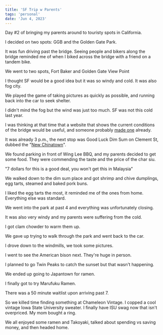 ```yaml
---
title: 'SF Trip w Parents'
tags: 'personal'
date: 'Jun 4, 2023'
---
```


Day #2 of bringing my parents around to touristy spots in California.

I decided on two spots: GGB and the Golden Gate Park.

It was fun driving past the bridge. Seeing people and bikers along the bridge reminded me of when I biked across the bridge with a friend on a tandem bike.

We went to two spots, Fort Baker and Golden Gate View Point

I thought SF would be a good idea but it was so windy and cold. It was also fog city.

We played the game of taking pictures as quickly as possible, and running back into the car to seek shelter.

I didn't mind the fog but the wind was just too much. SF was not this cold last year.

I was thinking at that time that a website that shows the current conditions of the bridge would be useful, and someone probably [made one](https://www.goldengate.org/bridge/visiting-the-bridge/current-weather/) already.

It was already 3 p.m., the next stop was Good Luck Dim Sum on Clement St, dubbed the "[New Chinatown](http://www.coastnews.com/sf/clement/clement.htm)".

We found parking in front of Wing Lee BBQ, and my parents decided to get some food. They were commending the taste and the price of the char siu.

"7 dollars for this is a good deal, you won't get this in Malaysia"

We walked down to the dim sum place and got shrimp and chive dumplings, egg tarts, steamed and baked pork buns.

I liked the egg tarts the most, it reminded me of the ones from home. Everything else was standard.

We went into the park at past 4 and everything was unfortunately closing.

It was also very windy and my parents were suffering from the cold.

I got clam chowder to warm them up.

We gave up trying to walk through the park and went back to the car.

I drove down to the windmills, we took some pictures.

I went to see the American bison next. They're huge in person.

I planned to go Twin Peaks to catch the sunset but that wasn't happening.

We ended up going to Japantown for ramen.

I finally got to try Marufuku Ramen.

There was a 50 minute waitlist upon arriving past 7.

So we killed time finding something at Chameleon Vintage. I copped a cool vintage Iowa State University sweater. I finally have ISU swag now that isn't overpriced. My mom bought a ring.

We all enjoyed some ramen and Takoyaki, talked about spending vs saving money, and then headed home.
